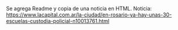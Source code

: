 Se agrega Readme y copia de una noticia en HTML.
Noticia: https://www.lacapital.com.ar/la-ciudad/en-rosario-ya-hay-unas-30-escuelas-custodia-policial-n10013761.html